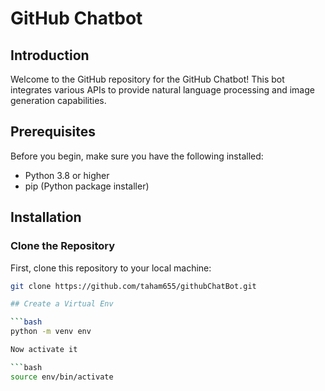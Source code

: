 # GitHub Chatbot

## Introduction

Welcome to the GitHub repository for the GitHub Chatbot! This bot integrates various APIs to provide natural language processing and image generation capabilities.

## Prerequisites

Before you begin, make sure you have the following installed:
- Python 3.8 or higher
- pip (Python package installer)

## Installation

### Clone the Repository

First, clone this repository to your local machine:

```bash
git clone https://github.com/taham655/githubChatBot.git

## Create a Virtual Env

```bash
python -m venv env

Now activate it

```bash
source env/bin/activate
